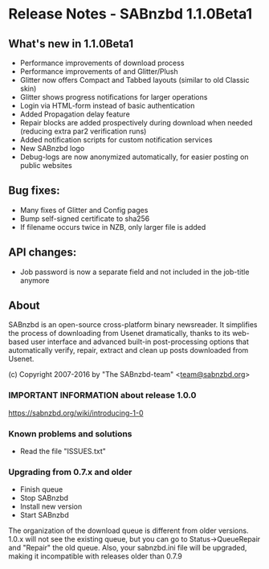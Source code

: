 Release Notes  -  SABnzbd 1.1.0Beta1
====================================

## What's new in 1.1.0Beta1
- Performance improvements of download process
- Performance improvements of and Glitter/Plush
- Glitter now offers Compact and Tabbed layouts (similar to old Classic skin)
- Glitter shows progress notifications for larger operations
- Login via HTML-form instead of basic authentication
- Added Propagation delay feature
- Repair blocks are added prospectively during download when needed (reducing extra par2 verification runs)
- Added notification scripts for custom notification services
- New SABnzbd logo
- Debug-logs are now anonymized automatically, for easier posting on public websites

## Bug fixes:
- Many fixes of Glitter and Config pages
- Bump self-signed certificate to sha256
- If filename occurs twice in NZB, only larger file is added

## API changes:
- Job password is now a separate field and not included in the job-title anymore


## About
  SABnzbd is an open-source cross-platform binary newsreader.
  It simplifies the process of downloading from Usenet dramatically,
  thanks to its web-based user interface and advanced
  built-in post-processing options that automatically verify, repair,
  extract and clean up posts downloaded from Usenet.

  (c) Copyright 2007-2016 by "The SABnzbd-team" \<team@sabnzbd.org\>


### IMPORTANT INFORMATION about release 1.0.0
<https://sabnzbd.org/wiki/introducing-1-0>

### Known problems and solutions
- Read the file "ISSUES.txt"

### Upgrading from 0.7.x and older
- Finish queue
- Stop SABnzbd
- Install new version
- Start SABnzbd

The organization of the download queue is different from older versions.
1.0.x will not see the existing queue, but you can go to
Status->QueueRepair and "Repair" the old queue.
Also, your sabnzbd.ini file will be upgraded, making it
incompatible with releases older than 0.7.9
